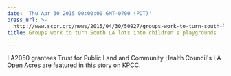 ```yaml
---
date: 'Thu Apr 30 2015 00:00:00 GMT-0700 (PDT)'
press_url: >-
  http://www.scpr.org/news/2015/04/30/50927/groups-work-to-turn-south-la-lots-into-children-s/
title: Groups work to turn South LA lots into children's playgrounds

---
```


LA2050 grantees Trust for Public Land and Community Health Council's LA Open Acres are featured in this story on KPCC.
